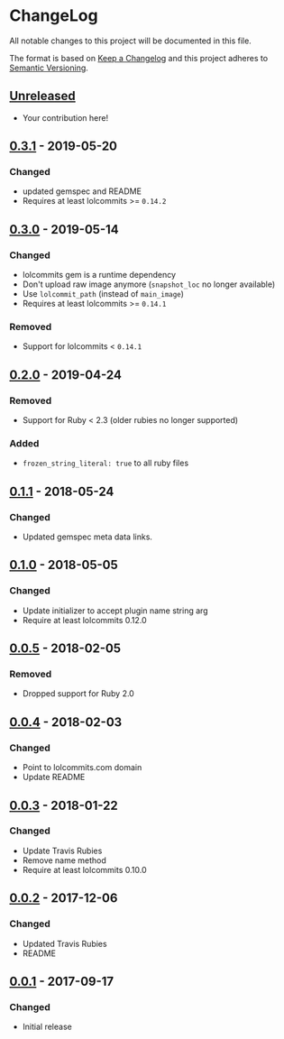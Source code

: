 # ChangeLog

All notable changes to this project will be documented in this file.

The format is based on [Keep a Changelog][KeepAChangelog] and this
project adheres to [Semantic Versioning][Semver].

## [Unreleased]

- Your contribution here!

## [0.3.1] - 2019-05-20
### Changed
- updated gemspec and README
- Requires at least lolcommits >= `0.14.2`

## [0.3.0] - 2019-05-14
### Changed
- lolcommits gem is a runtime dependency
- Don't upload raw image anymore (`snapshot_loc` no longer available)
- Use `lolcommit_path` (instead of `main_image`)
- Requires at least lolcommits >= `0.14.1`

### Removed
- Support for lolcommits < `0.14.1`

## [0.2.0] - 2019-04-24
### Removed
- Support for Ruby < 2.3 (older rubies no longer supported)

### Added
- `frozen_string_literal: true` to all ruby files

## [0.1.1] - 2018-05-24
### Changed
- Updated gemspec meta data links.

## [0.1.0] - 2018-05-05
### Changed
- Update initializer to accept plugin name string arg
- Require at least lolcommits 0.12.0

## [0.0.5] - 2018-02-05
### Removed
- Dropped support for Ruby 2.0

## [0.0.4] - 2018-02-03
### Changed
- Point to lolcommits.com domain
- Update README

## [0.0.3] - 2018-01-22
### Changed
- Update Travis Rubies
- Remove name method
- Require at least lolcommits 0.10.0

## [0.0.2] - 2017-12-06
### Changed
- Updated Travis Rubies
- README

## [0.0.1] - 2017-09-17
### Changed
- Initial release

[Unreleased]: https://github.com/lolcommits/lolcommits-dotcom/compare/v0.3.1...HEAD
[0.3.1]: https://github.com/lolcommits/lolcommits-dotcom/compare/v0.3.0...v0.3.1
[0.3.0]: https://github.com/lolcommits/lolcommits-dotcom/compare/v0.2.0...v0.3.0
[0.2.0]: https://github.com/lolcommits/lolcommits-dotcom/compare/v0.1.1...v0.2.0
[0.1.1]: https://github.com/lolcommits/lolcommits-dotcom/compare/v0.1.0...v0.1.1
[0.1.0]: https://github.com/lolcommits/lolcommits-dotcom/compare/v0.0.5...v0.1.0
[0.0.5]: https://github.com/lolcommits/lolcommits-dotcom/compare/v0.0.4...v0.0.5
[0.0.4]: https://github.com/lolcommits/lolcommits-dotcom/compare/v0.0.3...v0.0.4
[0.0.3]: https://github.com/lolcommits/lolcommits-dotcom/compare/v0.0.2...v0.0.3
[0.0.2]: https://github.com/lolcommits/lolcommits-dotcom/compare/v0.0.1...v0.0.2
[0.0.1]: https://github.com/lolcommits/lolcommits-dotcom/compare/76488bb...v0.0.1
[KeepAChangelog]: http://keepachangelog.com/en/1.0.0/
[Semver]: http://semver.org/spec/v2.0.0.html
